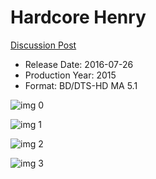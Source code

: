 # Hardcore Henry

[Discussion Post](https://www.avsforum.com/threads/bass-eq-for-filtered-movies.2995212/post-57287842)

* Release Date: 2016-07-26
* Production Year: 2015
* Format: BD/DTS-HD MA 5.1

![img 0](https://i.imgur.com/bVdwPVs.jpg)

![img 1](https://i.imgur.com/TCEOgZi.jpg)

![img 2](https://i.imgur.com/NYvYBLG.jpg)

![img 3](https://i.imgur.com/f75Op52.png)


